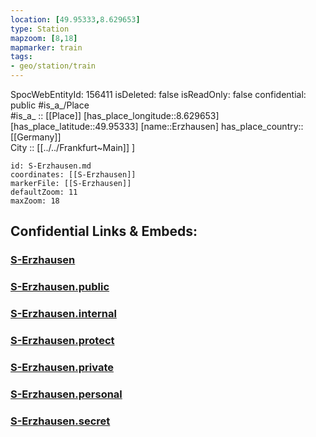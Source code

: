 ```yaml
---
location: [49.95333,8.629653] 
type: Station 
mapzoom: [8,18] 
mapmarker: train 
tags:
- geo/station/train
---
```

SpocWebEntityId: 156411
isDeleted: false
isReadOnly: false
confidential: public
#is_a_/Place  
#is_a_ :: [[Place]] 
[has_place_longitude::8.629653] 
[has_place_latitude::49.95333] 
[name::Erzhausen] 
has_place_country:: [[Germany]]  
City :: [[../../Frankfurt~Main]] ] 


```leaflet
id: S-Erzhausen.md
coordinates: [[S-Erzhausen]] 
markerFile: [[S-Erzhausen]] 
defaultZoom: 11 
maxZoom: 18
```


## Confidential Links & Embeds: 

### [S-Erzhausen](/_Standards/Earth/Continent/Europe/Europe~Central/Germany/Germany~West/Hessen/counties~Hessen/Frankfurt~Main/Stations-FFM~S/S-Erzhausen.md) 

### [S-Erzhausen.public](/_public/Earth/Continent/Europe/Europe~Central/Germany/Germany~West/Hessen/counties~Hessen/Frankfurt~Main/Stations-FFM~S/S-Erzhausen.public.md) 

### [S-Erzhausen.internal](/_internal/Earth/Continent/Europe/Europe~Central/Germany/Germany~West/Hessen/counties~Hessen/Frankfurt~Main/Stations-FFM~S/S-Erzhausen.internal.md) 

### [S-Erzhausen.protect](/_protect/Earth/Continent/Europe/Europe~Central/Germany/Germany~West/Hessen/counties~Hessen/Frankfurt~Main/Stations-FFM~S/S-Erzhausen.protect.md) 

### [S-Erzhausen.private](/_private/Earth/Continent/Europe/Europe~Central/Germany/Germany~West/Hessen/counties~Hessen/Frankfurt~Main/Stations-FFM~S/S-Erzhausen.private.md) 

### [S-Erzhausen.personal](/_personal/Earth/Continent/Europe/Europe~Central/Germany/Germany~West/Hessen/counties~Hessen/Frankfurt~Main/Stations-FFM~S/S-Erzhausen.personal.md) 

### [S-Erzhausen.secret](/_secret/Earth/Continent/Europe/Europe~Central/Germany/Germany~West/Hessen/counties~Hessen/Frankfurt~Main/Stations-FFM~S/S-Erzhausen.secret.md)

